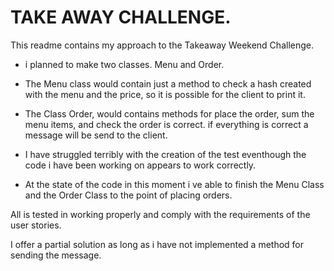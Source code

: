 # TAKE AWAY CHALLENGE.

This readme contains my approach to the Takeaway Weekend Challenge.

- i planned to make two classes. Menu and Order.

- The Menu class would contain just a method to check a hash created with the menu and the price, so it is possible for the client to print it.

- The Class Order, would contains methods for place the order, sum the menu items, and check the order is correct.
if everything is correct a message will be send to the client.

- I have struggled terribly with the creation of the test eventhough the code i have been working on appears to work correctly.

- At the state of the code in this moment i ve able to finish the Menu Class and the Order Class to the point of placing orders.

All is tested in working properly and comply with the requirements of the user stories.

I offer a partial solution as long as i have not implemented a method for sending the message.

